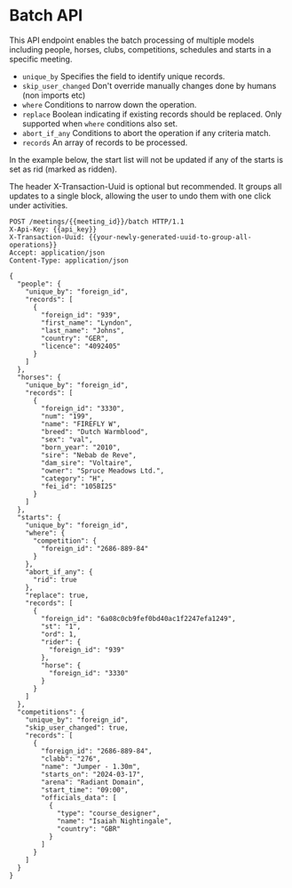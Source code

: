 # Batch API

This API endpoint enables the batch processing of multiple models including people, horses, clubs, competitions, schedules and starts in a specific meeting.

- `unique_by` Specifies the field to identify unique records.
- `skip_user_changed` Don't override manually changes done by humans (non imports etc)
- `where` Conditions to narrow down the operation.
- `replace` Boolean indicating if existing records should be replaced. Only supported when `where` conditions also set.
- `abort_if_any` Conditions to abort the operation if any criteria match.
- `records` An array of records to be processed.

In the example below, the start list will not be updated if any of the starts is set as rid (marked as ridden).

The header X-Transaction-Uuid is optional but recommended. It groups all updates to a single block, allowing the user to undo them with one click under activities.

```http
POST /meetings/{{meeting_id}}/batch HTTP/1.1
X-Api-Key: {{api_key}}
X-Transaction-Uuid: {{your-newly-generated-uuid-to-group-all-operations}}
Accept: application/json
Content-Type: application/json

{
  "people": {
    "unique_by": "foreign_id",
    "records": [
      {
        "foreign_id": "939",
        "first_name": "Lyndon",
        "last_name": "Johns",
        "country": "GER",
        "licence": "4092405"
      }
    ]
  },
  "horses": {
    "unique_by": "foreign_id",
    "records": [
      {
        "foreign_id": "3330",
        "num": "199",
        "name": "FIREFLY W",
        "breed": "Dutch Warmblood",
        "sex": "val",
        "born_year": "2010",
        "sire": "Nebab de Reve",
        "dam_sire": "Voltaire",
        "owner": "Spruce Meadows Ltd.",
        "category": "H",
        "fei_id": "105BI25"
      }
    ]
  },
  "starts": {
    "unique_by": "foreign_id",
    "where": {
      "competition": {
        "foreign_id": "2686-889-84"
      }
    },
    "abort_if_any": {
      "rid": true
    },
    "replace": true,
    "records": [
      {
        "foreign_id": "6a08c0cb9fef0bd40ac1f2247efa1249",
        "st": "1",
        "ord": 1,
        "rider": {
          "foreign_id": "939"
        },
        "horse": {
          "foreign_id": "3330"
        }
      }
    ]
  },
  "competitions": {
    "unique_by": "foreign_id",
    "skip_user_changed": true,
    "records": [
      {
        "foreign_id": "2686-889-84",
        "clabb": "276",
        "name": "Jumper - 1.30m",
        "starts_on": "2024-03-17",
        "arena": "Radiant Domain",
        "start_time": "09:00",
        "officials_data": [
          {
            "type": "course_designer",
            "name": "Isaiah Nightingale",
            "country": "GBR"
          }
        ]
      }
    ]
  }
}

```


